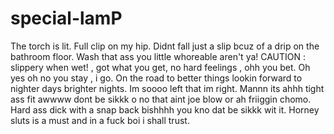 # special-lamP
The torch is  lit. Full clip on my hip. Didnt fall just a slip bcuz of a drip on the bathroom floor. Wash that ass you little whoreable aren't ya! CAUTION : slippery when wet! , got what you get, no hard feelings , ohh you bet. Oh yes oh no you stay , i go. On the road to  better things lookin forward to nighter days  brighter nights. Im soooo left that im right. 
Mannn its ahhh tight ass fit awwww dont be sikkk o no that aint joe blow or ah friiggin chomo. Hard ass dick with a snap back bishhhh you kno dat be sikkk wit it. Horney sluts is a must and in a fuck boi i shall trust. 
  
